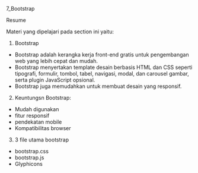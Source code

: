 7_Bootstrap

Resume

Materi yang dipelajari pada section ini yaitu:
1. Bootstrap
- Bootstrap adalah kerangka kerja front-end gratis untuk pengembangan web yang lebih cepat dan mudah. 
- Bootstrap menyertakan template desain berbasis HTML dan CSS seperti tipografi, formulir, tombol, tabel, navigasi, modal, dan carousel gambar,  serta plugin JavaScript opsional. 
- Bootstrap juga memudahkan untuk membuat desain yang responsif.

2. Keuntungsn Bootstrap:
- Mudah digunakan
- fitur responsif
- pendekatan mobile
- Kompatibilitas browser

3. 3 file utama bootstrap
- bootstrap.css
- bootstrap.js
- Glyphicons
